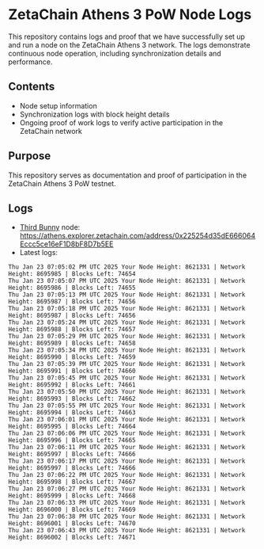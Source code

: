 # ZetaChain Athens 3 PoW Node Logs
This repository contains logs and proof that we have successfully set up and run a node on the ZetaChain Athens 3 network. The logs demonstrate continuous node operation, including synchronization details and performance.

## Contents
- Node setup information
- Synchronization logs with block height details
- Ongoing proof of work logs to verify active participation in the ZetaChain network

## Purpose
This repository serves as documentation and proof of participation in the ZetaChain Athens 3 PoW testnet.

## Logs

- [Third Bunny](https://thirdbunny.xyz/) node: https://athens.explorer.zetachain.com/address/0x225254d35dE666064Eccc5ce16eF1D8bF8D7b5EE
- Latest logs:
```
Thu Jan 23 07:05:02 PM UTC 2025 Your Node Height: 8621331 | Network Height: 8695985 | Blocks Left: 74654
Thu Jan 23 07:05:07 PM UTC 2025 Your Node Height: 8621331 | Network Height: 8695986 | Blocks Left: 74655
Thu Jan 23 07:05:13 PM UTC 2025 Your Node Height: 8621331 | Network Height: 8695987 | Blocks Left: 74656
Thu Jan 23 07:05:18 PM UTC 2025 Your Node Height: 8621331 | Network Height: 8695987 | Blocks Left: 74656
Thu Jan 23 07:05:24 PM UTC 2025 Your Node Height: 8621331 | Network Height: 8695988 | Blocks Left: 74657
Thu Jan 23 07:05:29 PM UTC 2025 Your Node Height: 8621331 | Network Height: 8695989 | Blocks Left: 74658
Thu Jan 23 07:05:34 PM UTC 2025 Your Node Height: 8621331 | Network Height: 8695990 | Blocks Left: 74659
Thu Jan 23 07:05:39 PM UTC 2025 Your Node Height: 8621331 | Network Height: 8695991 | Blocks Left: 74660
Thu Jan 23 07:05:45 PM UTC 2025 Your Node Height: 8621331 | Network Height: 8695992 | Blocks Left: 74661
Thu Jan 23 07:05:50 PM UTC 2025 Your Node Height: 8621331 | Network Height: 8695993 | Blocks Left: 74662
Thu Jan 23 07:05:55 PM UTC 2025 Your Node Height: 8621331 | Network Height: 8695994 | Blocks Left: 74663
Thu Jan 23 07:06:01 PM UTC 2025 Your Node Height: 8621331 | Network Height: 8695995 | Blocks Left: 74664
Thu Jan 23 07:06:06 PM UTC 2025 Your Node Height: 8621331 | Network Height: 8695996 | Blocks Left: 74665
Thu Jan 23 07:06:11 PM UTC 2025 Your Node Height: 8621331 | Network Height: 8695997 | Blocks Left: 74666
Thu Jan 23 07:06:17 PM UTC 2025 Your Node Height: 8621331 | Network Height: 8695997 | Blocks Left: 74666
Thu Jan 23 07:06:22 PM UTC 2025 Your Node Height: 8621331 | Network Height: 8695998 | Blocks Left: 74667
Thu Jan 23 07:06:27 PM UTC 2025 Your Node Height: 8621331 | Network Height: 8695999 | Blocks Left: 74668
Thu Jan 23 07:06:33 PM UTC 2025 Your Node Height: 8621331 | Network Height: 8696000 | Blocks Left: 74669
Thu Jan 23 07:06:38 PM UTC 2025 Your Node Height: 8621331 | Network Height: 8696001 | Blocks Left: 74670
Thu Jan 23 07:06:43 PM UTC 2025 Your Node Height: 8621331 | Network Height: 8696002 | Blocks Left: 74671
```
